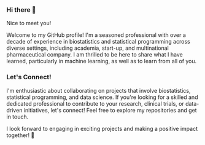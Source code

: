 ### Hi there 👋

Nice to meet you!

Welcome to my GitHub profile! I'm a seasoned professional with over a decade of experience in biostatistics and statistical programming across diverse settings, including academia, start-up, and multinational pharmaceutical company. I am thrilled to be here to share what I have learned, particularly in machine learning, as well as to learn from all of you.

### Let's Connect! 
I'm enthusiastic about collaborating on projects that involve biostatistics, statistical programming, and data science. If you're looking for a skilled and dedicated professional to contribute to your research, clinical trials, or data-driven initiatives, let's connect! Feel free to explore my repositories and get in touch.

I look forward to engaging in exciting projects and making a positive impact together! 🤝
